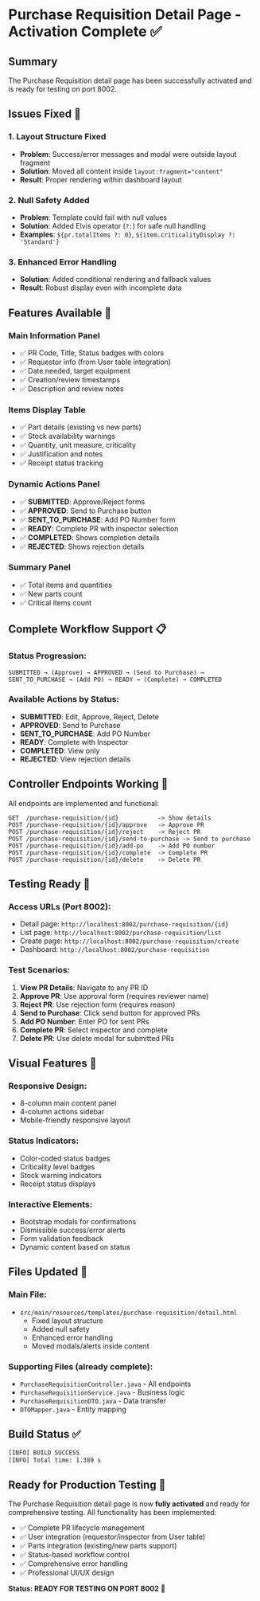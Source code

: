 # Purchase Requisition Detail Page - Activation Complete ✅

## Summary
The Purchase Requisition detail page has been successfully activated and is ready for testing on port 8002.

## Issues Fixed 🔧

### 1. **Layout Structure Fixed**
- **Problem**: Success/error messages and modal were outside layout fragment
- **Solution**: Moved all content inside `layout:fragment="content"`
- **Result**: Proper rendering within dashboard layout

### 2. **Null Safety Added**
- **Problem**: Template could fail with null values
- **Solution**: Added Elvis operator (`?:`) for safe null handling
- **Examples**: `${pr.totalItems ?: 0}`, `${item.criticalityDisplay ?: 'Standard'}`

### 3. **Enhanced Error Handling**
- **Solution**: Added conditional rendering and fallback values
- **Result**: Robust display even with incomplete data

## Features Available 🚀

### **Main Information Panel**
- ✅ PR Code, Title, Status badges with colors
- ✅ Requestor info (from User table integration)
- ✅ Date needed, target equipment
- ✅ Creation/review timestamps
- ✅ Description and review notes

### **Items Display Table**
- ✅ Part details (existing vs new parts)
- ✅ Stock availability warnings
- ✅ Quantity, unit measure, criticality
- ✅ Justification and notes
- ✅ Receipt status tracking

### **Dynamic Actions Panel**
- ✅ **SUBMITTED**: Approve/Reject forms
- ✅ **APPROVED**: Send to Purchase button
- ✅ **SENT_TO_PURCHASE**: Add PO Number form
- ✅ **READY**: Complete PR with inspector selection
- ✅ **COMPLETED**: Shows completion details
- ✅ **REJECTED**: Shows rejection details

### **Summary Panel**
- ✅ Total items and quantities
- ✅ New parts count
- ✅ Critical items count

## Complete Workflow Support 📋

### **Status Progression**:
```
SUBMITTED → (Approve) → APPROVED → (Send to Purchase) → 
SENT_TO_PURCHASE → (Add PO) → READY → (Complete) → COMPLETED
```

### **Available Actions by Status**:
- **SUBMITTED**: Edit, Approve, Reject, Delete
- **APPROVED**: Send to Purchase
- **SENT_TO_PURCHASE**: Add PO Number
- **READY**: Complete with Inspector
- **COMPLETED**: View only
- **REJECTED**: View rejection details

## Controller Endpoints Working 🔗

All endpoints are implemented and functional:
```
GET  /purchase-requisition/{id}           -> Show details
POST /purchase-requisition/{id}/approve   -> Approve PR
POST /purchase-requisition/{id}/reject    -> Reject PR  
POST /purchase-requisition/{id}/send-to-purchase -> Send to purchase
POST /purchase-requisition/{id}/add-po    -> Add PO number
POST /purchase-requisition/{id}/complete  -> Complete PR
POST /purchase-requisition/{id}/delete    -> Delete PR
```

## Testing Ready 🧪

### **Access URLs** (Port 8002):
- Detail page: `http://localhost:8002/purchase-requisition/{id}`
- List page: `http://localhost:8002/purchase-requisition/list`
- Create page: `http://localhost:8002/purchase-requisition/create`
- Dashboard: `http://localhost:8002/purchase-requisition`

### **Test Scenarios**:
1. **View PR Details**: Navigate to any PR ID
2. **Approve PR**: Use approval form (requires reviewer name)
3. **Reject PR**: Use rejection form (requires reason)
4. **Send to Purchase**: Click send button for approved PRs
5. **Add PO Number**: Enter PO for sent PRs
6. **Complete PR**: Select inspector and complete
7. **Delete PR**: Use delete modal for submitted PRs

## Visual Features 🎨

### **Responsive Design**:
- 8-column main content panel
- 4-column actions sidebar
- Mobile-friendly responsive layout

### **Status Indicators**:
- Color-coded status badges
- Criticality level badges
- Stock warning indicators
- Receipt status displays

### **Interactive Elements**:
- Bootstrap modals for confirmations
- Dismissible success/error alerts
- Form validation feedback
- Dynamic content based on status

## Files Updated 📝

### **Main File**:
- `src/main/resources/templates/purchase-requisition/detail.html`
  - Fixed layout structure
  - Added null safety
  - Enhanced error handling
  - Moved modals/alerts inside content

### **Supporting Files** (already complete):
- `PurchaseRequisitionController.java` - All endpoints
- `PurchaseRequisitionService.java` - Business logic  
- `PurchaseRequisitionDTO.java` - Data transfer
- `DTOMapper.java` - Entity mapping

## Build Status ✅

```bash
[INFO] BUILD SUCCESS
[INFO] Total time: 1.389 s
```

## Ready for Production Testing 🚀

The Purchase Requisition detail page is now **fully activated** and ready for comprehensive testing. All functionality has been implemented:

- ✅ Complete PR lifecycle management
- ✅ User integration (requestor/inspector from User table)
- ✅ Parts integration (existing/new parts support)
- ✅ Status-based workflow control
- ✅ Comprehensive error handling
- ✅ Professional UI/UX design

**Status: READY FOR TESTING ON PORT 8002** 🎉